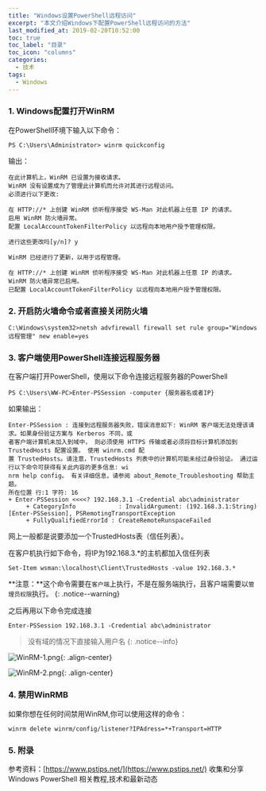 ```yaml
---
title: "Windows设置PowerShell远程访问"
excerpt: "本文介绍Windows下配置PowerShell远程访问的方法"
last_modified_at: 2019-02-20T10:52:00
toc: true
toc_label: "目录"
toc_icon: "columns"
categories:
  - 技术
tags:
  - Windows
---
```


### 1. Windows配置打开WinRM
在PowerShell环境下输入以下命令：
```
PS C:\Users\Administrator> winrm quickconfig
```
输出：

```
在此计算机上，WinRM 已设置为接收请求。
WinRM 没有设置成为了管理此计算机而允许对其进行远程访问。
必须进行以下更改:

在 HTTP://* 上创建 WinRM 侦听程序接受 WS-Man 对此机器上任意 IP 的请求。
启用 WinRM 防火墙异常。
配置 LocalAccountTokenFilterPolicy 以远程向本地用户授予管理权限。

进行这些更改吗[y/n]? y

WinRM 已经进行了更新，以用于远程管理。

在 HTTP://* 上创建 WinRM 侦听程序接受 WS-Man 对此机器上任意 IP 的请求。
WinRM 防火墙异常已启用。
已配置 LocalAccountTokenFilterPolicy 以远程向本地用户授予管理权限。
```

### 2. 开启防火墙命令或者直接关闭防火墙

```
C:\Windows\system32>netsh advfirewall firewall set rule group="Windows 远程管理" new enable=yes
```

### 3. 客户端使用PowerShell连接远程服务器
在客户端打开PowerShell，使用以下命令连接远程服务器的PowerShell
```
PS C:\Users\WW-PC>Enter-PSSession -computer {服务器名或者IP}
```
如果输出：

```
Enter-PSSession : 连接到远程服务器失败，错误消息如下: WinRM 客户端无法处理该请求。如果身份验证方案与 Kerberos 不同，或 
者客户端计算机未加入到域中， 则必须使用 HTTPS 传输或者必须将目标计算机添加到 TrustedHosts 配置设置。 使用 winrm.cmd 配 
置 TrustedHosts。请注意，TrustedHosts 列表中的计算机可能未经过身份验证。 通过运行以下命令可获得有关此内容的更多信息: wi 
nrm help config。 有关详细信息，请参阅 about_Remote_Troubleshooting 帮助主题。 
所在位置 行:1 字符: 16 
+ Enter-PSSession <<<<? 192.168.3.1 -Credential abc\administrator 
     + CategoryInfo            : InvalidArgument: (192.168.3.1:String) [Enter-PSSession], PSRemotingTransportException 
     + FullyQualifiedErrorId : CreateRemoteRunspaceFailed
```
网上一般都是说要添加一个TrustedHosts表（信任列表）。

在客户机执行如下命令，将IP为192.168.3.\*的主机都加入信任列表

```
Set-Item wsman:\localhost\Client\TrustedHosts -value 192.168.3.*
```

**注意：**这个命令需要在`客户端`上执行，不是在服务端执行，且客户端需要以`管理员权限`执行。
{: .notice--warning}

之后再用以下命令完成连接
```
Enter-PSSession 192.168.3.1 -Credential abc\administrator
```
> 没有域的情况下直接输入用户名
{: .notice--info}

![WinRM-1.png]({{site.url}}/assets/img/WinRM-1.png){: .align-center}

![WinRM-2.png]({{site.url}}/assets/img/WinRM-2.png){: .align-center}

### 4. 禁用WinRMB
如果你想在任何时间禁用WinRM,你可以使用这样的命令：

```
winrm delete winrm/config/listener?IPAdress=*+Transport=HTTP
```

### 5. 附录

参考资料：[https://www.pstips.net/](https://www.pstips.net/) 收集和分享 Windows PowerShell 相关教程,技术和最新动态

